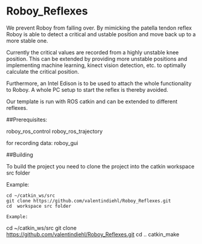 # Roboy_Reflexes

We prevent Roboy from falling over. By mimicking the patella tendon reflex Roboy is able to detect a critical and ustable position and move back up to a more stable one.

Currently the critical values are recorded from a highly unstable knee position. This can be extended by providing more unstable positions and implementing machine learning, kinect vision detection, etc. to optimally calculate the critical position.

Furthermore, an Intel Edison is to be used to attach the whole functionality to Roboy. A whole PC setup to start the reflex is thereby avoided.

Our template is run with ROS catkin and can be extended to different reflexes.

##Prerequisites:

roboy_ros_control 
roboy_ros_trajectory

for recording data:
roboy_gui

##Building

To build the project you need to clone the project into the catkin workspace src folder

Example:

```
cd ~/catkin_ws/src
git clone https://github.com/valentindiehl/Roboy_Reflexes.git
cd  workspace src folder

Example:

```
cd ~/catkin_ws/src
git clone https://github.com/valentindiehl/Roboy_Reflexes.git
cd ..
catkin_make
```
